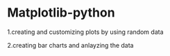 # Matplotlib-python
 1.creating and customizing plots by using random data
 
 2.creating bar charts and anlayzing the data 
